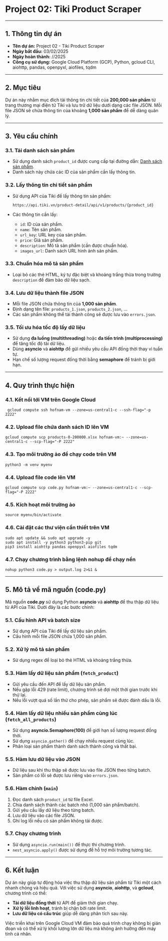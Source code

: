 # **Project 02: Tiki Product Scraper**

---

## **1. Thông tin dự án**

- **Tên dự án:** Project 02 - Tiki Product Scraper
- **Ngày bắt đầu:** 03/02/2025
- **Ngày hoàn thành:** //2025
- **Công cụ sử dụng:** Google Cloud Platform (GCP), Python, gcloud CLI, aiohttp, pandas, openpyxl, aiofiles, tqdm

---

## **2. Mục tiêu**

Dự án này nhằm mục đích tải thông tin chi tiết của **200,000 sản phẩm** từ trang thương mại điện tử Tiki và lưu trữ dữ liệu dưới dạng các file JSON. Mỗi file JSON sẽ chứa thông tin của khoảng **1,000 sản phẩm** để dễ dàng quản lý.

---

## **3. Yêu cầu chính**

### **3.1. Tải danh sách sản phẩm**

- Sử dụng danh sách `product_id` được cung cấp tại đường dẫn: [Danh sách sản phẩm](https://1drv.ms/u/s!AukvlU4z92FZgp4xIlzQ4giHVa5Lpw?e=qDXctn).
- Danh sách này chứa các ID của sản phẩm cần lấy thông tin.

### **3.2. Lấy thông tin chi tiết sản phẩm**

- Sử dụng API của Tiki để lấy thông tin sản phẩm:
    
    ```
    https://api.tiki.vn/product-detail/api/v1/products/{product_id}
    ```
    
- Các thông tin cần lấy:
    - `id`: ID của sản phẩm.
    - `name`: Tên sản phẩm.
    - `url_key`: URL key của sản phẩm.
    - `price`: Giá sản phẩm.
    - `description`: Mô tả sản phẩm (cần được chuẩn hóa).
    - `images_url`: Danh sách URL hình ảnh sản phẩm.

### **3.3. Chuẩn hóa mô tả sản phẩm**

- Loại bỏ các thẻ HTML, ký tự đặc biệt và khoảng trắng thừa trong trường `description` để đảm bảo dữ liệu sạch.

### **3.4. Lưu dữ liệu thành file JSON**

- Mỗi file JSON chứa thông tin của **1,000 sản phẩm**.
- Định dạng tên file: `products_1.json`, `products_2.json`, ...
- Các sản phẩm không thể tải thành công sẽ được lưu vào `errors.json`.

### **3.5. Tối ưu hóa tốc độ lấy dữ liệu**

- Sử dụng **đa luồng (multithreading)** hoặc **đa tiến trình (multiprocessing)** để tăng tốc độ tải dữ liệu.
- Dùng **asyncio** và **aiohttp** để gửi nhiều yêu cầu API đồng thời thay vì tuần tự.
- Hạn chế số lượng request đồng thời bằng **semaphore** để tránh bị giới hạn.

---

## **4. Quy trình thực hiện**

### **4.1. Kết nối tới VM trên Google Cloud**

```
 gcloud compute ssh hofnam-vm --zone=us-central1-c --ssh-flag="-p 2222"
```

### **4.2. Upload file chứa danh sách ID lên VM**

```
gcloud compute scp products-0-200000.xlsx hofnam-vm:~ --zone=us-central1-c --scp-flag="-P 2222"
```

### **4.3. Tạo môi trường ảo để chạy code trên VM**

```
python3 -m venv myenv
```

### **4.4. Upload file code lên VM**

```
gcloud compute scp code.py hofnam-vm:~ --zone=us-central1-c --scp-flag="-P 2222"
```

### **4.5. Kích hoạt môi trường ảo**

```
source myenv/bin/activate
```

### **4.6. Cài đặt các thư viện cần thiết trên VM**

```
sudo apt update && sudo apt upgrade -y
sudo apt install -y python3 python3-pip git
pip3 install aiohttp pandas openpyxl aiofiles tqdm
```

### **4.7. Chạy chương trình bằng lệnh nohup để chạy nền**

```
nohup python3 code.py > output.log 2>&1 &
```

---

## **5. Mô tả về mã nguồn (code.py)**

Mã nguồn **code.py** sử dụng Python **asyncio** và **aiohttp** để thu thập dữ liệu từ API của Tiki. Dưới đây là các bước chính:

### **5.1. Cấu hình API và batch size**

- Sử dụng API của Tiki để lấy dữ liệu sản phẩm.
- Cấu hình mỗi file JSON chứa 1,000 sản phẩm.

### **5.2. Xử lý mô tả sản phẩm**

- Sử dụng regex để loại bỏ thẻ HTML và khoảng trắng thừa.

### **5.3. Hàm lấy dữ liệu sản phẩm (`fetch_product`)**

- Gửi yêu cầu đến API để lấy dữ liệu sản phẩm.
- Nếu gặp lỗi 429 (rate limit), chương trình sẽ đợi một thời gian trước khi thử lại.
- Nếu lỗi vượt quá số lần thử cho phép, sản phẩm sẽ được đánh dấu là lỗi.

### **5.4. Hàm lấy dữ liệu nhiều sản phẩm cùng lúc (`fetch_all_products`)**

- Sử dụng **asyncio.Semaphore(100)** để giới hạn số lượng request đồng thời.
- Sử dụng `asyncio.gather()` để chạy nhiều request cùng lúc.
- Phân loại sản phẩm thành danh sách thành công và thất bại.

### **5.5. Hàm lưu dữ liệu vào JSON**

- Dữ liệu sau khi thu thập sẽ được lưu vào file JSON theo từng batch.
- Sản phẩm có lỗi sẽ được lưu riêng vào `errors.json`.

### **5.6. Hàm chính (`main`)**

1. Đọc danh sách `product_id` từ file Excel.
2. Chia danh sách thành các batch nhỏ (1,000 sản phẩm/batch).
3. Gửi yêu cầu lấy dữ liệu theo từng batch.
4. Lưu dữ liệu vào các file JSON.
5. Ghi log lỗi nếu có sản phẩm không tải được.

### **5.7. Chạy chương trình**

- Sử dụng `asyncio.run(main())` để thực thi chương trình.
- `nest_asyncio.apply()` được sử dụng để hỗ trợ môi trường tương tác.

---

## **6. Kết luận**

Dự án này giúp tự động hóa việc thu thập dữ liệu sản phẩm từ Tiki một cách nhanh chóng và hiệu quả. Với việc sử dụng **asyncio**, **aiohttp**, và **gcloud**, chương trình có thể:

- **Tải dữ liệu đồng thời** từ API để giảm thời gian chạy.
- **Xử lý lỗi linh hoạt**, tránh bị chặn bởi rate limit.
- **Lưu dữ liệu có cấu trúc** giúp dễ dàng phân tích sau này.

Việc triển khai trên Google Cloud VM đảm bảo quá trình chạy không bị gián đoạn và có thể xử lý khối lượng lớn dữ liệu mà không ảnh hưởng đến máy tính cá nhân.
